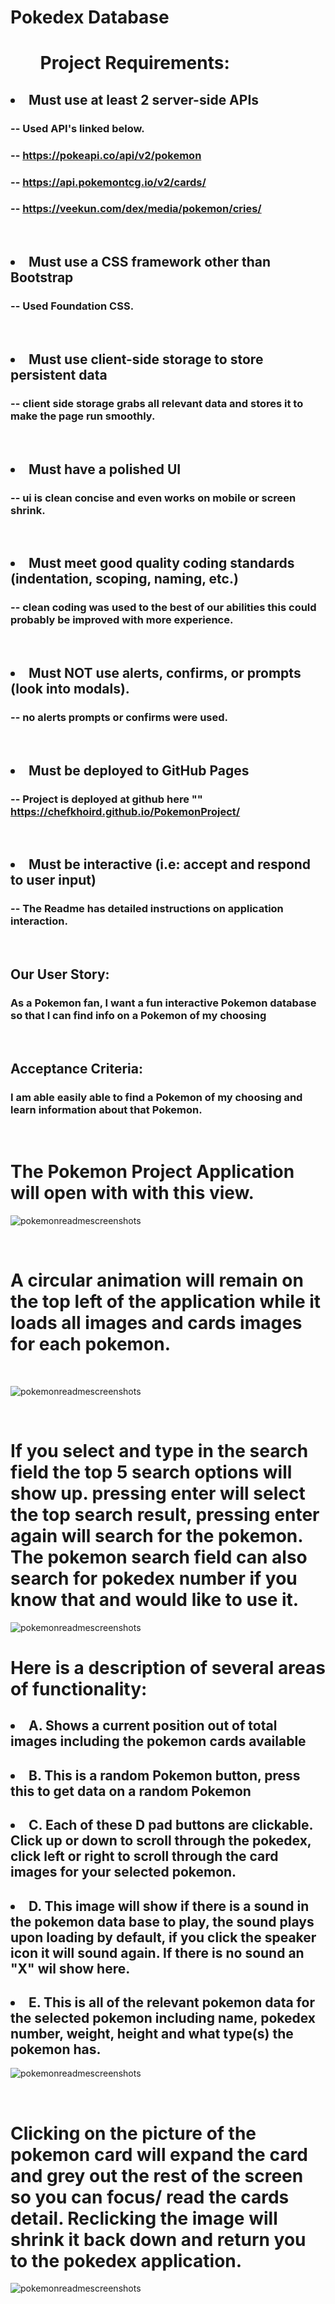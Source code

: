 # Pokedex Database

# <ul> Project Requirements: </ul>

## <li> Must use at least 2 server-side APIs </li>
###  -- Used API's linked below.
### -- https://pokeapi.co/api/v2/pokemon
### -- https://api.pokemontcg.io/v2/cards/
### -- https://veekun.com/dex/media/pokemon/cries/

<br />

## <li> Must use a CSS framework other than Bootstrap </li>
### -- Used Foundation CSS.

<br />

## <li> Must use client-side storage to store persistent data </li>
### -- client side storage grabs all relevant data and stores it to make the page run smoothly.

<br />

## <li> Must have a polished UI </li>
### -- ui is clean concise and even works on mobile or screen shrink.

<br />

## <li> Must meet good quality coding standards (indentation, scoping, naming, etc.) </li>
### -- clean coding was used to the best of our abilities this could probably be improved with more experience.

<br />

## <li> Must NOT use alerts, confirms, or prompts (look into modals). </li>
### -- no alerts prompts or confirms were used.

<br />

## <li> Must be deployed to GitHub Pages </li>
### -- Project is deployed at github here "" https://chefkhoird.github.io/PokemonProject/

<br />

## <li> Must be interactive (i.e: accept and respond to user input) </li>
### --   The Readme has detailed instructions on application interaction.

<br />

##  Our User Story:

### As a Pokemon fan, I want a fun interactive Pokemon database so that I can find info on a Pokemon of my choosing

<br />

## Acceptance Criteria:

### I am able easily able to find a Pokemon of my choosing and learn information about that Pokemon.

<br />

# The Pokemon Project Application will open with with this view.

![pokemonreadmescreenshots](./assets/photos/pokemonprj2.png?raw=true "Pokemon Application 2")

<br />

# A circular animation will remain on the top left of the application while it loads all images and cards images for each pokemon.


<br />

![pokemonreadmescreenshots](./assets/photos/pokemonprj5.png?raw=true "Pokemon Application 5")

<br />


# If you select and type in the search field the top 5 search options will show up. pressing enter will select the top search result, pressing enter again will search for the pokemon. The pokemon search field can also search for pokedex number if you know that and would like to use it.

![pokemonreadmescreenshots](./assets/photos/pokemonprj4.png?raw=true "Pokemon Application 4")

# Here is a description of several areas of functionality:

## <li> A. Shows a current position out of total images including the pokemon cards available</li>
## <li>B. This is a random Pokemon button, press this to get data on a random Pokemon</li>
## <li>C. Each of these D pad buttons are clickable. Click up or down to scroll through the pokedex, click left or right to scroll through the card images for your selected pokemon.</li>
## <li>D. This image will show if there is a sound in the pokemon data base to play, the sound plays upon loading by default, if you click the speaker icon it will sound again. If there is no sound an "X" wil show here.</li>
## <li>E. This is all of the relevant pokemon data for the selected pokemon including name, pokedex number, weight, height and what type(s) the pokemon has.</li>

![pokemonreadmescreenshots](./assets/photos/pokemonprj1.png?raw=true "Pokemon Application 1")

<br />

# Clicking on the picture of the pokemon card will expand the card and grey out the rest of the screen so you can focus/ read the cards detail. Reclicking the image will shrink it back down and return you to the pokedex application.

![pokemonreadmescreenshots](./assets/photos/pokemonprj6.png?raw=true "Pokemon Application 6")

